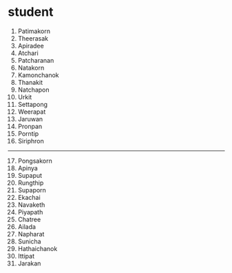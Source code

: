 # student
1. Patimakorn 
2. Theerasak 
3. Apiradee
4. Atchari
5. Patcharanan
6. Natakorn
7. Kamonchanok
8. Thanakit
9. Natchapon
10. Urkit
11. Settapong
12. Weerapat
13. Jaruwan
14. Pronpan
15. Porntip
16. Siriphron
--------------------
17. Pongsakorn
18. Apinya
19. Supaput
20. Rungthip
21. Supaporn
22. Ekachai
23. Navaketh
24. Piyapath
25. Chatree
26. Ailada
27. Napharat
28. Sunicha
29. Hathaichanok
30. Ittipat
31. Jarakan
